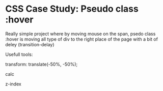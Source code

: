 # CSS Case Study: Pseudo class :hover 

Really simple project where by moving mouse on the span, psedo class :hover is moving all type of div to the right place of the page with a bit of deley (transition-delay) 

Usefull tools:

transform: translate(-50%, -50%);

calc 

z-index


